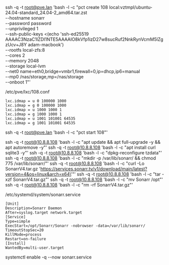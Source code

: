 ssh -q -t root@pve.lan 'bash -l -c "pct create 108 local:vztmpl/ubuntu-24.04-standard_24.04-2_amd64.tar.zst \
 --hostname sonarr \
 --password password \
 --unprivileged 1 \
 --ssh-public-keys <(echo 'ssh-ed25519 AAAAC3NzaC1lZDI1NTE5AAAAIO8kVfp1izD27w8sucRuf2NnkRynVcmM5lZgzUcv+J8Y adam-macbook') \
 --rootfs local-zfs:8 \
 --cores 2 \
 --memory 2048 \
 --storage local-lvm \
 --net0 name=eth0,bridge=vmbr1,firewall=0,ip=dhcp,ip6=manual \
 --mp0 /nas/storage,mp=/nas/storage \
 --onboot 1"'

/etc/pve/lxc/108.conf

```
lxc.idmap = u 0 100000 1000
lxc.idmap = g 0 100000 1000
lxc.idmap = u 1000 1000 1
lxc.idmap = g 1000 1000 1
lxc.idmap = u 1001 101001 64535
lxc.idmap = g 1001 101001 64535
```

ssh -q -t root@pve.lan 'bash -l -c "pct start 108"'

ssh -q -t root@10.8.8.108 'bash -l -c "apt update && apt full-upgrade -y && apt autoremove -y"'
ssh -q -t root@10.8.8.108 'bash -l -c "apt install curl sqlite3 -y"'
ssh -q -t root@10.8.8.108 'bash -l -c "dpkg-reconfigure tzdata"'
ssh -q -t root@10.8.8.108 'bash -l -c "mkdir -p /var/lib/sonarr/ && chmod 775 /var/lib/sonarr/"'
ssh -q -t root@10.8.8.108 'bash -l -c "curl -Lo SonarrV4.tar.gz \'https://services.sonarr.tv/v1/download/main/latest?version=4&os=linux&arch=x64\'"'
ssh -q -t root@10.8.8.108 'bash -l -c "tar -xzf SonarrV4.tar.gz"'
ssh -q -t root@10.8.8.108 'bash -l -c "mv Sonarr /opt"'
ssh -q -t root@10.8.8.108 'bash -l -c "rm -rf SonarrV4.tar.gz"'

/etc/systemd/system/sonarr.service

```
[Unit]
Description=Sonarr Daemon
After=syslog.target network.target
[Service]
Type=simple
ExecStart=/opt/Sonarr/Sonarr -nobrowser -data=/var/lib/sonarr/
TimeoutStopSec=20
KillMode=process
Restart=on-failure
[Install]
WantedBy=multi-user.target
```

systemctl enable -q --now sonarr.service
